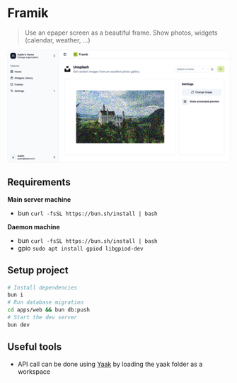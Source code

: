 # Framik
> Use an epaper screen as a beautiful frame. Show photos, widgets (calendar, weather, ...)

![Framik logo](./assets/repo_thumbnail.png)

## Requirements

**Main server machine**

- bun `curl -fsSL https://bun.sh/install | bash`

**Daemon machine**

- bun `curl -fsSL https://bun.sh/install | bash`
- gpio `sudo apt install gpiod libgpiod-dev`

## Setup project
```bash
# Install dependencies
bun i
# Run database migration
cd apps/web && bun db:push
# Start the dev server
bun dev
```

## Useful tools
- API call can be done using [Yaak](https://yaak.app/) by loading the yaak folder as a workspace

